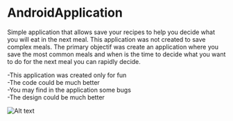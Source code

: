 # AndroidApplication
Simple application that allows save your recipes to help you decide what you will eat in the next meal.
This application was not created to save complex meals. The primary objectif was create an application where you save the most
common meals and when is the time to decide what you want to do for the next meal you can rapidly decide. 


-This application was created only for fun <br />
-The code could be much better <br />
-You may find in the application some bugs <br />
-The design could be much better <br />



![Alt text](/print1.jpg "Optional Title")

